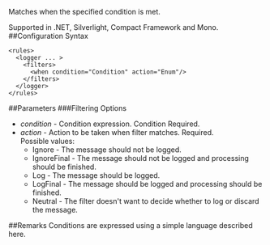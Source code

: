 Matches when the specified condition is met. 

Supported in .NET, Silverlight, Compact Framework and Mono.
##Configuration Syntax
```
<rules>
  <logger ... >
    <filters>
      <when condition="Condition" action="Enum"/>
    </filters>
  </logger>
</rules>
```
##Parameters
###Filtering Options
* _condition_ - Condition expression. Condition Required.
* _action_ - Action to be taken when filter matches. Required.  
Possible values:
  * Ignore - The message should not be logged.
  * IgnoreFinal - The message should not be logged and processing should be finished.
  * Log - The message should be logged.
  * LogFinal - The message should be logged and processing should be finished.
  * Neutral - The filter doesn't want to decide whether to log or discard the message.

##Remarks
Conditions are expressed using a simple language described here.